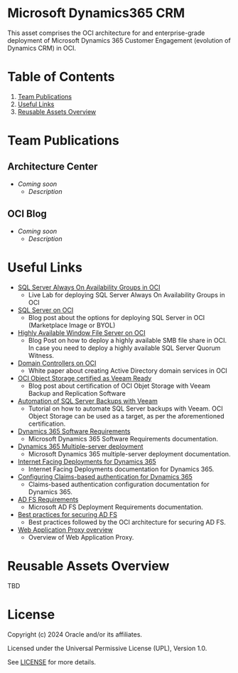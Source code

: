 # Microsoft Dynamics365 CRM
 
This asset comprises the OCI architecture for and enterprise-grade deployment of Microsoft Dynamics 365 Customer Engagement (evolution of Dynamics CRM) in OCI. 
 
# Table of Contents
 
1. [Team Publications](#team-publications)
2. [Useful Links](#useful-links)
3. [Reusable Assets Overview](#reusable-assets-overview)
 
# Team Publications
 
## Architecture Center
 
- _Coming soon_
    - _Description_
 
## OCI Blog
 
- _Coming soon_
    - _Description_
 
# Useful Links
 
- [SQL Server Always On Availability Groups in OCI](https://docs.oracle.com/en/solutions/deploy-microsoft-sql-on-oci/index.html#GUID-4CF77046-5045-492A-9229-FB8A7A7EF4C3)
    - Live Lab for deploying SQL Server Always On Availability Groups in OCI
- [SQL Server on OCI](https://blogs.oracle.com/cloud-infrastructure/post/microsoft-sql-server-on-oci)
    - Blog post about the options for deploying SQL Server in OCI (Marketplace Image or BYOL)
- [Highly Available Window File Server on OCI](https://www.ateam-oracle.com/post/deploying-a-highly-available-windows-file-server-on-oci)
    - Blog Post on how to deploy a highly available SMB file share in OCI. In case you need to deploy a highly available SQL Server Quorum Witness.
- [Domain Controllers on OCI](https://docs.oracle.com/en-us/iaas/Content/Resources/Assets/whitepapers/creating-active-directory-domain-services-in-oci.pdf)
    - White paper about creating Active Directory domain services in OCI
- [OCI Object Storage certified as Veeam Ready](https://blogs.oracle.com/cloud-infrastructure/post/veeam-ready-qualification-oci-object-storage)
    - Blog post about certification of OCI Objet Storage with Veeam Backup and Replication Software
- [Automation of SQL Server Backups with Veeam](https://helpcenter.veeam.com/docs/agentforwindows/userguide/howto_sql_backup.html?ver=60)
    - Tutorial on how to automate SQL Server backups with Veeam. OCI Object Storage can be used as a target, as per the aforementioned certification.
- [Dynamics 365 Software Requirements](https://learn.microsoft.com/en-us/dynamics365/customerengagement/on-premises/deploy/software-requirements-for-microsoft-dynamics-365-server?view=op-9-1)
    - Microsoft Dynamics 365 Software Requirements documentation.
- [Dynamics 365 Multiple-server deployment](https://learn.microsoft.com/en-us/dynamics365/customerengagement/on-premises/deploy/microsoft-dynamics-365-multiple-server-deployment?view=op-9-1)
    - Microsoft Dynamics 365 multiple-server deployment documentation.
- [Internet Facing Deployments for Dynamics 365](https://learn.microsoft.com/en-us/dynamics365/customerengagement/on-premises/deploy/configure-ifd-for-dynamics-365?view=op-9-1)
    - Internet Facing Deployments documentation for Dynamics 365.
- [Configuring Claims-based authentication for Dynamics 365](https://www.microsoft.com/en-us/download/details.aspx?id=41701)
    - Claims-based authentication configuration documentation for Dynamics 365.
- [AD FS Requirements](https://learn.microsoft.com/en-us/windows-server/identity/ad-fs/overview/ad-fs-requirements#BKMK_7)
    - Microsoft AD FS Deployment Requirements documentation.
- [Best practices for securing AD FS](https://learn.microsoft.com/en-us/windows-server/identity/ad-fs/deployment/best-practices-securing-ad-fs)
    - Best practices followed by the OCI architecture for securing AD FS.
- [Web Application Proxy overview](https://learn.microsoft.com/en-us/previous-versions/windows/it-pro/windows-server-2012-R2-and-2012/dn584113(v=ws.11)?redirectedfrom=MSDN)
    - Overview of Web Application Proxy.



# Reusable Assets Overview
 
TBD
 
# License
 
Copyright (c) 2024 Oracle and/or its affiliates.
 
Licensed under the Universal Permissive License (UPL), Version 1.0.
 
See [LICENSE](https://github.com/oracle-devrel/technology-engineering/blob/main/LICENSE) for more details.
